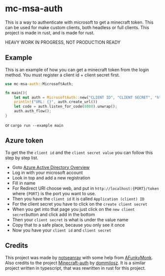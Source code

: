 # mc-msa-auth
This is a way to authenticate with microsoft to get a minecraft token. This can be used for make custom clients, both headless or full clients. This project is made in rust, and is made for rust.

HEAVY WORK IN PROGRESS, NOT PRODUCTION READY

## Example
This is an example of how you can get a minecraft token from the login method. You must register a client id + client secret first.

``` rust
use mc-msa-auth::MicrosoftAuth;

fn main(){
    let mut auth = MicrosoftAuth::new("CLIENT ID", "CLIENT SECRET", "http://localhost:{PORT}/token");
    println!("URL: {}", auth.create_url())
    let code = auth.listen_for_code(8080).unwrap();
    auth.auth_flow();
}
```
or `cargo run --example main`

## Azure token
To get the the `client id` and the `client secret value` you can follow this step by step list.

* Goto [Azure Active Directory Overview](https://portal.azure.com/#view/Microsoft_AAD_IAM/ActiveDirectoryMenuBlade/~/Overview)
* Log in with your microsoft account
* Look in top and add a new registration
* Fill in name
* For Redirect URI choose web, and put in `http://localhost:{PORT}/token` where `{PORT}` is the port you want to use.
* Then you have the `client id` it is called `Application (client) ID`
* For the client secret you have to click on the `create client secret`
* When you get into that page you just click on the `new client secret`button and click add in the bottom
* Then your `client secret` is what is under the value name
* Copy that to a safe place, because you only see it once
* Now you have your `client id` and `client secret`


## Credits
This project was made by [notseanray](https://github.com/notseanray) with some help from [AFunkyMonk](https://github.com/AFunkyMonk).
Also credits to the project [Minecraft-auth](https://github.com/dommilosz/minecraft-auth) by [dommilosz](https://github.com/dommilosz). It is a similar project written in typescript, that was rewritten in rust for this project.
